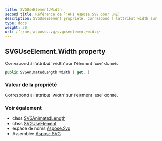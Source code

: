```yaml
---
title: SVGUseElement.Width
second_title: Référence de l'API Aspose.SVG pour .NET
description: SVGUseElement propriété. Correspond à lattribut width sur lélément use donné.
type: docs
weight: 30
url: /fr/net/aspose.svg/svguseelement/width/
---
```

## SVGUseElement.Width property

Correspond à l'attribut 'width' sur l'élément 'use' donné.

```csharp
public SVGAnimatedLength Width { get; }
```

### Valeur de la propriété

Correspond à l'attribut 'width' sur l'élément 'use' donné.

### Voir également

* class [SVGAnimatedLength](../../../aspose.svg.datatypes/svganimatedlength/)
* class [SVGUseElement](../)
* espace de noms [Aspose.Svg](../../svguseelement/)
* Assemblée [Aspose.SVG](../../../)


